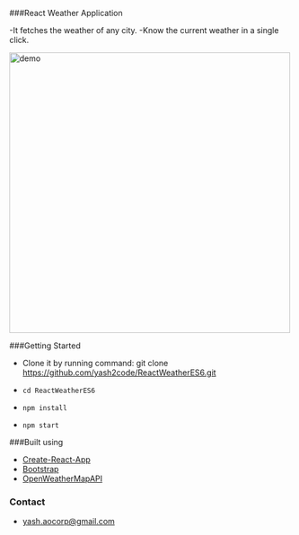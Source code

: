 ###React Weather Application  

-It fetches the weather of any city.
-Know the current weather in a single click.

<img src='https://giphy.com/gifs/l4FGoeEbRLxjR0vEA' width='500' alt='demo'>

###Getting Started

- Clone it by running command:
	git clone https://github.com/yash2code/ReactWeatherES6.git

- ``` cd ReactWeatherES6 ``` 

- ``` npm install ```

- ``` npm start ```

###Built using

- [Create-React-App](https://github.com/facebookincubator/create-react-app)
- [Bootstrap](http://getbootstrap.com/)
- [OpenWeatherMapAPI](http://openweathermap.org/)

### Contact
- yash.aocorp@gmail.com
